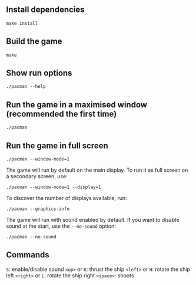 ## Install dependencies
```
make install
```

## Build the game
```
make
```

## Show run options
```
./pacman --help
```

## Run the game in a maximised window (recommended the first time)
```
./pacman
```

## Run the game in full screen
```
./pacman --window-mode=1
```

The game will run by default on the main display. To run it as full screen on a secondary screen, use:
```
./pacman --window-mode=1 --display=1
```

To discover the number of displays available, run: 
```
./pacman --graphics-info
``` 

The game will run with sound enabled by default. If you want to disable sound at the start, use the `--no-sound` option:
```
./pacman --no-sound
```

## Commands

`S`: enable/disable sound
`<up>` or `K`: thrust the ship
`<left>` or `H`: rotate the ship left
`<right>` or `L`: rotate the ship right
`<space>`: shoots
